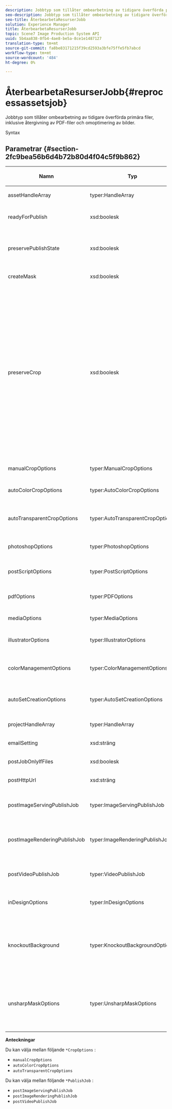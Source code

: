 ```yaml
---
description: Jobbtyp som tillåter ombearbetning av tidigare överförda primära filer, inklusive återgivning av PDF-filer och omoptimering av bilder.
seo-description: Jobbtyp som tillåter ombearbetning av tidigare överförda primära filer, inklusive återgivning av PDF-filer och omoptimering av bilder.
seo-title: ÅterbearbetaResurserJobb
solution: Experience Manager
title: ÅterbearbetaResurserJobb
topic: Scene7 Image Production System API
uuid: 5b4aa838-0fb4-4ae8-be5a-8ce1e1487127
translation-type: tm+mt
source-git-commit: fa8be83171215f39cd2593a3bfe75ffe5fb7abcd
workflow-type: tm+mt
source-wordcount: '484'
ht-degree: 0%

---
```



# ÅterbearbetaResurserJobb{#reprocessassetsjob}

Jobbtyp som tillåter ombearbetning av tidigare överförda primära filer, inklusive återgivning av PDF-filer och omoptimering av bilder.

Syntax

## Parametrar {#section-2fc9bea56b6d4b72b80d4f04c5f9b862}

<table id="table_04100BB8ABD84EF68B0A7CE3AD946414"> 
 <thead> 
  <tr> 
   <th colname="col1" class="entry"> <p>Namn </p> </th> 
   <th colname="col2" class="entry"> <p>Typ </p> </th> 
   <th colname="col3" class="entry"> <p>Beskrivning </p> </th> 
  </tr> 
 </thead>
 <tbody> 
  <tr> 
   <td colname="col1"> <p><span class="codeph"> <span class="varname"> assetHandleArray</span> </span> </p> </td> 
   <td colname="col2"> <p><span class="codeph"> typer:HandleArray</span> </p> </td> 
   <td colname="col3"> <p>Resurshandtag. </p> </td> 
  </tr> 
  <tr> 
   <td colname="col1"> <p><span class="codeph"> <span class="varname"> readyForPublish</span> </span> </p> </td> 
   <td colname="col2"> <p><span class="codeph"> xsd:boolesk</span> </p> </td> 
   <td colname="col3"> <p>Anger om filerna är markerade som klara för publicering. </p> </td> 
  </tr> 
  <tr> 
   <td colname="col1"> <p><span class="codeph"> <span class="varname"> preservePublishState</span> </span> </p> </td> 
   <td colname="col2"> <p><span class="codeph"> xsd:boolesk</span> </p> </td> 
   <td colname="col3"> <p>Styr om publiceringstillståndet för en befintlig resurs bevaras när den skrivs över. Om den inte anges används företagets standardinställning. </p> </td> 
  </tr> 
  <tr> 
   <td colname="col1"> <p><span class="codeph"> <span class="varname"> createMask</span> </span> </p> </td> 
   <td colname="col2"> <p><span class="codeph"> xsd:boolesk</span> </p> </td> 
   <td colname="col3"> <p>Om en mask ska skapas. </p> </td> 
  </tr> 
  <tr> 
   <td colname="col1"> <p><span class="codeph"> <span class="varname"> preserveCrop</span> </span> </p> </td> 
   <td colname="col2"> <p><span class="codeph"> xsd:boolesk</span> </p> </td> 
   <td colname="col3"> <p>Kontrollerar bevarande av befintliga beskärningsdefinitioner. Standardvärdet är true.</p> <p>Om du anger parametern manualCropOptions och motsvarande värden används de nya värdena (exklusive 0,0,0,0) för resursen oavsett preserveCrop-värdet.</p><p>Om du <i>inte</i> anger parametern manualCropOptions behålls värdet för preserveCrop. Om värdet är true behålls de befintliga värdena för preserveCrop. om false tas preserveCrop-värdena bort.</p><p>Exempel:</p><p><p>&lt;preserveCrop&gt;false&lt;/preserveCrop&gt;<br />&lt;manualCropOptions&gt;<br />&lt;left&gt;190&lt;/left&gt;<br />&lt;right&gt;310&lt;/right&gt;<br />&lt;top&gt;160&lt;/top&gt;<br />&lt;bottom&gt;120&lt;/bottom&gt;<br />&lt;/manualCropOptions&gt;</p> </td> 
  </tr> 
  <tr> 
   <td colname="col1"> <p><span class="codeph"> <span class="varname"> manualCropOptions</span> </span> </p> </td> 
   <td colname="col2"> <p><span class="codeph"> typer:ManualCropOptions</span> </p> </td> 
   <td colname="col3"> <p>Manuella beskärningsalternativ. </p> </td> 
  </tr> 
  <tr> 
   <td colname="col1"> <p><span class="codeph"> <span class="varname"> autoColorCropOptions</span> </span> </p> </td> 
   <td colname="col2"> <p><span class="codeph"> typer:AutoColorCropOptions</span> </p> </td> 
   <td colname="col3"> <p>Alternativ för automatisk beskärning av bilder baserat på färg. </p> </td> 
  </tr> 
  <tr> 
   <td colname="col1"> <p><span class="codeph"> <span class="varname"> autoTransparentCropOptions</span> </span> </p> </td> 
   <td colname="col2"> <p><span class="codeph"> typer:AutoTransparentCropOptions</span> </p> </td> 
   <td colname="col3"> <p>Tar bort tomt utrymme från bildkanterna baserat på genomskinlighet. </p> </td> 
  </tr> 
  <tr> 
   <td colname="col1"> <p><span class="codeph"> <span class="varname"> photoshopOptions</span> </span> </p> </td> 
   <td colname="col2"> <p><span class="codeph"> typer:PhotoshopOptions</span> </p> </td> 
   <td colname="col3"> <p>Alternativ för att överföra Photoshop-filer till bildservern. </p> </td> 
  </tr> 
  <tr> 
   <td colname="col1"> <p><span class="codeph"> <span class="varname"> postScriptOptions</span> </span> </p> </td> 
   <td colname="col2"> <p><span class="codeph"> typer:PostScriptOptions</span> </p> </td> 
   <td colname="col3"> <p>Alternativ för överföring av PostScript-filer till bildservern. </p> </td> 
  </tr> 
  <tr> 
   <td colname="col1"> <p><span class="codeph"> <span class="varname"> pdfOptions</span> </span> </p> </td> 
   <td colname="col2"> <p><span class="codeph"> typer:PDFOptions</span> </p> </td> 
   <td colname="col3"> <p>Alternativ för överföring av PDF-filer till bildservern. </p> </td> 
  </tr> 
  <tr> 
   <td colname="col1"> <p><span class="codeph"> <span class="varname"> mediaOptions</span> </span> </p> </td> 
   <td colname="col2"> <p><span class="codeph"> typer:MediaOptions</span> </p> </td> 
   <td colname="col3"> <p>Alternativ för A/V-mediefiler. </p> </td> 
  </tr> 
  <tr> 
   <td colname="col1"> <p><span class="codeph"> <span class="varname"> illustratorOptions</span> </span> </p> </td> 
   <td colname="col2"> <p><span class="codeph"> typer:IllustratorOptions</span> </p> </td> 
   <td colname="col3"> <p>Alternativ för överföring av Illustrator-filer till Image Server. </p> </td> 
  </tr> 
  <tr> 
   <td colname="col1"> <p><span class="codeph"> <span class="varname"> colorManagementOptions</span> </span> </p> </td> 
   <td colname="col2"> <p><span class="codeph"> typer:ColorManagementOptions</span> </p> </td> 
   <td colname="col3"> <p>Alternativ som du kan ange under en överföring. Uppsättningen påverkar hur färgen hanteras för överföringen. </p> </td> 
  </tr> 
  <tr> 
   <td colname="col1"> <p><span class="codeph"> <span class="varname"> autoSetCreationOptions</span> </span> </p> </td> 
   <td colname="col2"> <p><span class="codeph"> typer:AutoSetCreationOptions</span> </p> </td> 
   <td colname="col3"> <p>En matris med skript för automatisk set-generering som ska användas för överförda filer. </p> </td> 
  </tr> 
  <tr> 
   <td colname="col1"> <p><span class="codeph"> <span class="varname"> projectHandleArray</span> </span> </p> </td> 
   <td colname="col2"> <p><span class="codeph"> typer:HandleArray</span> </p> </td> 
   <td colname="col3"> <p>En array med projektreferenser. </p> </td> 
  </tr> 
  <tr> 
   <td colname="col1"> <p><span class="codeph"> <span class="varname"> emailSetting</span> </span> </p> </td> 
   <td colname="col2"> <p><span class="codeph"> xsd:sträng</span> </p> </td> 
   <td colname="col3"> <p>Alternativ för e-postinställningar. </p> </td> 
  </tr> 
  <tr> 
   <td colname="col1"> <p><span class="codeph"> <span class="varname"> postJobOnlyIfFiles</span> </span> </p> </td> 
   <td colname="col2"> <p><span class="codeph"> xsd:boolesk</span> </p> </td> 
   <td colname="col3"> <p>Om bara filer ska överföras. </p> </td> 
  </tr> 
  <tr> 
   <td colname="col1"> <p><span class="codeph"> <span class="varname"> postHttpUrl</span> </span> </p> </td> 
   <td colname="col2"> <p><span class="codeph"> xsd:sträng</span> </p> </td> 
   <td colname="col3"> <p>URL till filöverföringsplats. </p> </td> 
  </tr> 
  <tr> 
   <td colname="col1"> <p><span class="codeph"> <span class="varname"> postImageServingPublishJob</span> </span> </p> </td> 
   <td colname="col2"> <p><span class="codeph"> typer:ImageServingPublishJob</span> </p> </td> 
   <td colname="col3"> <p>Jobbinformation för en bild som visar ett publiceringsjobb som ska köras när överföringen är slutförd. </p> </td> 
  </tr> 
  <tr> 
   <td colname="col1"> <p><span class="codeph"> <span class="varname"> postImageRenderingPublishJob</span> </span> </p> </td> 
   <td colname="col2"> <p><span class="codeph"> typer:ImageRenderingPublishJob</span> </p> </td> 
   <td colname="col3"> <p>Jobbinformation för ett publiceringsjobb för bildåtergivning som ska köras när överföringen är slutförd. </p> </td> 
  </tr> 
  <tr> 
   <td colname="col1"> <p><span class="codeph"> <span class="varname"> postVideoPublishJob</span> </span> </p> </td> 
   <td colname="col2"> <p><span class="codeph"> typer:VideoPublishJob</span> </p> </td> 
   <td colname="col3"> <p>Jobbinformation för ett videopubliceringsjobb som ska köras när överföringen är slutförd. </p> </td> 
  </tr> 
  <tr> 
   <td colname="col1"> <p><span class="codeph"> <span class="varname"> inDesignOptions</span> </span> </p> </td> 
   <td colname="col2"> <p><span class="codeph"> typer:InDesignOptions</span> </p> </td> 
   <td colname="col3"> <p>Alternativ för överföring av InDesign-filer till bildservern. </p> </td> 
  </tr> 
  <tr> 
   <td colname="col1"> <p><span class="codeph"> <span class="varname"> knockoutBackground</span> </span> </p> </td> 
   <td colname="col2"> <p><span class="codeph"> typer:KnockoutBackgroundOptions</span> </p> </td> 
   <td colname="col3"> <p>Maskera bakgrunden för markerade bilder. På så sätt kan du täcka över dem i andra lager med en genomskinlighet utanför objektbilden. </p> <p>Valfritt. </p> <p>Se<a href="../../types/c-data-types/r-knockout-background-options.md#reference-9196371848964d91842b337640791c9c" format="dita" scope="local"> BlockeraBakgrundAlternativ</a> </p> </td> 
  </tr> 
  <tr> 
   <td colname="col1"> <p><span class="codeph"> <span class="varname"> unsharpMaskOptions</span> </span> </p> </td> 
   <td colname="col2"> <p><span class="codeph"> typer:UnsharpMaskOptions</span> </p> </td> 
   <td colname="col3"> <p>Alternativ som gör att du kan styra inställningarna för oskarp mask när du skapar en optimerad TIF-pyramidfil. Använd de här inställningarna för att förbättra bildens skärpa. </p> <p>Se <a href="https://docs.adobe.com/content/help/en/dynamic-media-developer-resources/image-production-api/data-types/r-unsharp-mask-options.html"> UnsharpMaskOptions</a>. </p> </td> 
  </tr> 
 </tbody> 
</table>

**Anteckningar**

Du kan välja mellan följande `*CropOptions` :

* `manualCropOptions`
* `autoColorCropOptions`
* `autoTransparentCropOptions`

Du kan välja mellan följande `*PublishJob` :

* `postImageServingPublishJob`
* `postImageRenderingPublishJob`
* `postVideoPublishJob`

